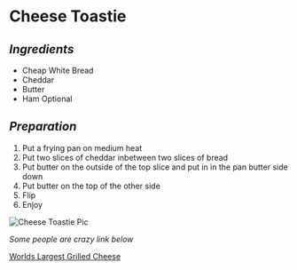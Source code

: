 # **Cheese Toastie**

## *Ingredients*

- Cheap White Bread
- Cheddar
- Butter
- Ham Optional
## *Preparation*

1. Put a frying pan on medium heat
2. Put two slices of cheddar inbetween two slices of bread
3. Put butter on the outside of the top slice and put in in the pan butter side down 
4. Put butter on the top of the other side 
5. Flip 
6. Enjoy

![Cheese Toastie Pic](https://img.choice.com.au/-/media/a5cfbdd6bd3348eeb0305fbdaa905c2c.ashx)

*Some people are crazy link below*

[Worlds Largest Grilled Cheese](https://www.guinnessworldrecords.com/world-records/77027-largest-grilled-sandwich)